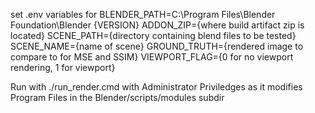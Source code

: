 
set .env variables for 
    BLENDER_PATH=C:\Program Files\Blender Foundation\Blender {VERSION}
    ADDON_ZIP={where build artifact zip is located}
    SCENE_PATH={directory containing blend files to be tested}
    SCENE_NAME={name of scene}
    GROUND_TRUTH={rendered image to compare to for MSE and SSIM}
    VIEWPORT_FLAG={0 for no viewport rendering, 1 for viewport}

Run with ./run_render.cmd with Administrator Priviledges as it modifies Program Files in the Blender/scripts/modules subdir